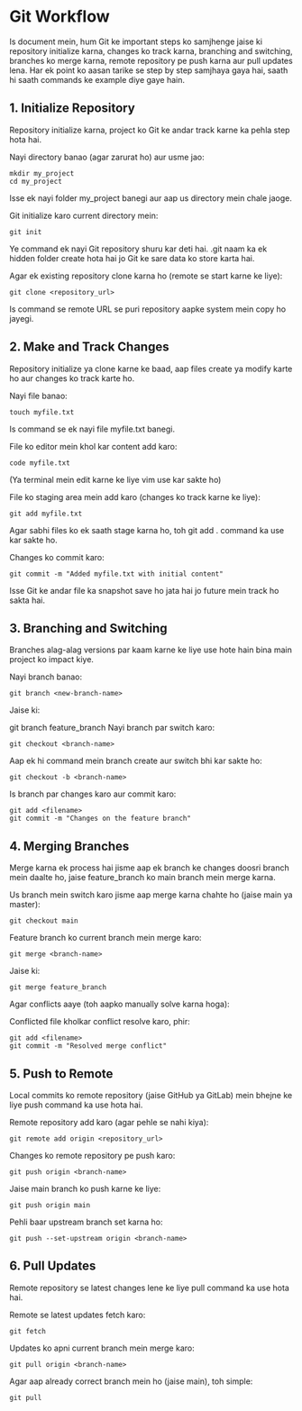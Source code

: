 # Git Workflow
Is document mein, hum Git ke important steps ko samjhenge jaise ki repository initialize karna, changes ko track karna, branching and switching, branches ko merge karna, remote repository pe push karna aur pull updates lena. Har ek point ko aasan tarike se step by step samjhaya gaya hai, saath hi saath commands ke example diye gaye hain.

## 1. Initialize Repository
Repository initialize karna, project ko Git ke andar track karne ka pehla step hota hai.

Nayi directory banao (agar zarurat ho) aur usme jao:

```
mkdir my_project
cd my_project
```
Isse ek nayi folder my_project banegi aur aap us directory mein chale jaoge.

Git initialize karo current directory mein:
```
git init
```
Ye command ek nayi Git repository shuru kar deti hai. .git naam ka ek hidden folder create hota hai jo Git ke sare data ko store karta hai.

Agar ek existing repository clone karna ho (remote se start karne ke liye):

```
git clone <repository_url>
```
Is command se remote URL se puri repository aapke system mein copy ho jayegi.

## 2. Make and Track Changes
Repository initialize ya clone karne ke baad, aap files create ya modify karte ho aur changes ko track karte ho.

Nayi file banao:
```
touch myfile.txt
```
Is command se ek nayi file myfile.txt banegi.

File ko editor mein khol kar content add karo:

```
code myfile.txt
```
(Ya terminal mein edit karne ke liye vim use kar sakte ho)

File ko staging area mein add karo (changes ko track karne ke liye):

```
git add myfile.txt
```
Agar sabhi files ko ek saath stage karna ho, toh git add . command ka use kar sakte ho.

Changes ko commit karo:

```
git commit -m "Added myfile.txt with initial content"
```
Isse Git ke andar file ka snapshot save ho jata hai jo future mein track ho sakta hai.

## 3. Branching and Switching
Branches alag-alag versions par kaam karne ke liye use hote hain bina main project ko impact kiye.

Nayi branch banao:
```
git branch <new-branch-name>
```
Jaise ki:

git branch feature_branch
Nayi branch par switch karo:
```
git checkout <branch-name>
```
Aap ek hi command mein branch create aur switch bhi kar sakte ho:

```
git checkout -b <branch-name>
```
Is branch par changes karo aur commit karo:

```
git add <filename>
git commit -m "Changes on the feature branch"
```
## 4. Merging Branches
Merge karna ek process hai jisme aap ek branch ke changes doosri branch mein daalte ho, jaise feature_branch ko main branch mein merge karna.

Us branch mein switch karo jisme aap merge karna chahte ho (jaise main ya master):

```
git checkout main
```
Feature branch ko current branch mein merge karo:

```
git merge <branch-name>
```
Jaise ki:
```
git merge feature_branch
```
Agar conflicts aaye (toh aapko manually solve karna hoga):

Conflicted file kholkar conflict resolve karo, phir:
```
git add <filename>
git commit -m "Resolved merge conflict"
```
## 5. Push to Remote
Local commits ko remote repository (jaise GitHub ya GitLab) mein bhejne ke liye push command ka use hota hai.

Remote repository add karo (agar pehle se nahi kiya):

```
git remote add origin <repository_url>
```
Changes ko remote repository pe push karo:

```
git push origin <branch-name>
```
Jaise main branch ko push karne ke liye:

```
git push origin main
```
Pehli baar upstream branch set karna ho:

```
git push --set-upstream origin <branch-name>
```
## 6. Pull Updates
Remote repository se latest changes lene ke liye pull command ka use hota hai.

Remote se latest updates fetch karo:

```
git fetch
```
Updates ko apni current branch mein merge karo:

```
git pull origin <branch-name>
```
Agar aap already correct branch mein ho (jaise main), toh simple:

```
git pull
```
